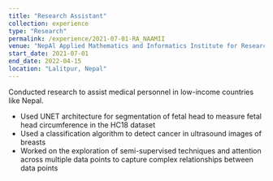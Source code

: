 ```yaml
---
title: "Research Assistant"
collection: experience
type: "Research"
permalink: /experience/2021-07-01-RA_NAAMII
venue: "NepAl Applied Mathematics and Informatics Institute for Research (NAAMII)"
start_date: 2021-07-01
end_date: 2022-04-15
location: "Lalitpur, Nepal"
---
```


Conducted research to assist medical personnel in low-income countries like Nepal. 

* Used UNET architecture for segmentation of fetal head to measure fetal head circumference in the HC18 dataset  
* Used a classification algorithm to detect cancer in ultrasound images of breasts  
* Worked on the exploration of semi-supervised techniques and attention across multiple data points to capture complex relationships between data points